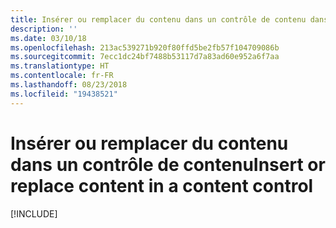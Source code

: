 ```yaml
---
title: Insérer ou remplacer du contenu dans un contrôle de contenu dans des documents Word
description: ''
ms.date: 03/10/18
ms.openlocfilehash: 213ac539271b920f80ffd5be2fb57f104709086b
ms.sourcegitcommit: 7ecc1dc24bf7488b53117d7a83ad60e952a6f7aa
ms.translationtype: HT
ms.contentlocale: fr-FR
ms.lasthandoff: 08/23/2018
ms.locfileid: "19438521"
---
```

# <a name="insert-or-replace-content-in-a-content-control"></a><span data-ttu-id="7b5a2-102">Insérer ou remplacer du contenu dans un contrôle de contenu</span><span class="sxs-lookup"><span data-stu-id="7b5a2-102">Insert or replace content in a content control</span></span>

[!INCLUDE[](../includes/word-tutorial-content-control.md)]

